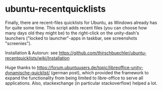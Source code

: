 # ubuntu-recentquicklists

Finally, there are recent-files quicklists for Ubuntu, as Windows already has for quite some time.
This script adds recent files (you can choose how many days old they might be) to the right-click on the unity-dash's launchers ("locked to launcher"-apps in taskbar, see screenshots "screenies").

Installation & Autorun:
see https://github.com/thirschbuechler/ubuntu-recentquicklists/wiki/Installation

Huge thanks to 
https://forum.ubuntuusers.de/topic/libreoffice-unity-dynamische-quicklist/ (german post), which provided the framework to expand the functionality from being limited to libre-office to serve all applications.
Also, stackexchange (in particular stackoverflow) helped a lot.
